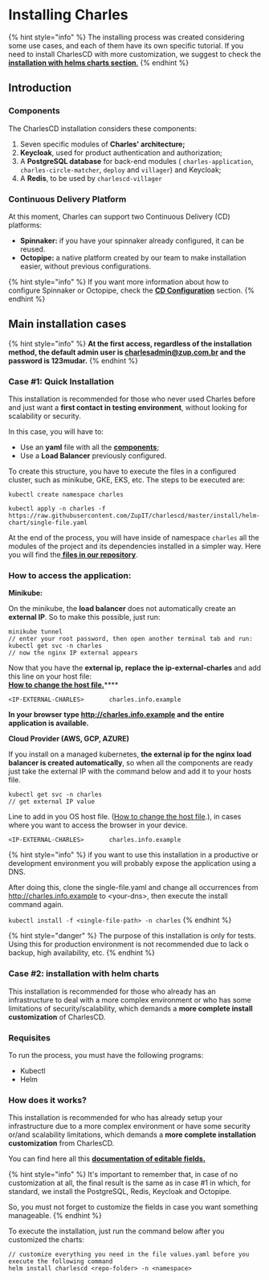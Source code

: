 # Installing Charles

{% hint style="info" %}
The installing process was created considering some use cases, and each of them have its own specific tutorial. If you need to install CharlesCD with more customization, we suggest to check the[ **installation with helms charts section**.](https://docs.charlescd.io/get-started/installing-charles#case-2-installation-with-helm-charts)
{% endhint %}

## Introduction

### Components

The CharlesCD installation considers these components:

1. Seven specific modules of **Charles' architecture;** 
2. **Keycloak**, used for product authentication and authorization;
3. A **PostgreSQL database** for back-end modules \( `charles-application`, `charles-circle-matcher`, `deploy` and `villager`\) and Keycloak;
4. A **Redis**, to be used by `charlescd-villager`

### Continuous Delivery Platform

At this moment, Charles can support two Continuous Delivery \(CD\) platforms:

* **Spinnaker:** if you have your spinnaker already configured, it can be reused.
* **Octopipe:** a native platform created by our team to make installation easier, without previous configurations. 

{% hint style="info" %}
If you want more information about how to configure Spinnaker or Octopipe, check the [**CD Configuration**](https://docs.charlescd.io/reference/cd-configuration) section.
{% endhint %}

## Main installation cases

{% hint style="info" %}
**At the first access, regardless of the installation method, the default admin user is charlesadmin@zup.com.br and the password is 123mudar.**
{% endhint %}

### Case \#1: Quick Installation

This installation is recommended for those who never used Charles before and just want a **first contact in testing environment**, without looking for scalability or security.

In this case, you will have to:

* Use an **yaml** file with all the [**components**](https://docs.charlescd.io/get-started/installing-charles#components);
* Use a **Load Balancer** previously configured.

To create this structure, you have to execute the files in a configured cluster, such as minikube, GKE, EKS, etc. The steps to be executed are:

```text
kubectl create namespace charles

kubectl apply -n charles -f https://raw.githubusercontent.com/ZupIT/charlescd/master/install/helm-chart/single-file.yaml
```

At the end of the process, you will have inside of namespace `charles` all the modules of the project and its dependencies installed in a simpler way. Here you will find the[ **files in our repository**](https://raw.githubusercontent.com/ZupIT/charlescd/master/install/helm-chart/single-file.yaml).   
  


### **How to access the application:**

**Minikube:**

On the minikube, the **load balancer** does not automatically create an **external IP**. So to make this possible, just run:

```text
minikube tunnel
// enter your root password, then open another terminal tab and run:
kubectl get svc -n charles
// now the nginx IP external appears
```

Now that you have the **external ip,** **replace the ip-external-charles** and add this line on your host file:  
[**How to change the host file.**](https://www.howtogeek.com/howto/27350/beginner-geek-how-to-edit-your-hosts-file/)\*\*\*\*

```text
<IP-EXTERNAL-CHARLES>       charles.info.example
```

**In your browser type http://charles.info.example and the entire application is available.**

**Cloud Provider \(AWS, GCP, AZURE\)**

If you install on a managed kubernetes, **the external ip for the nginx load balancer is created automatically**, so when all the components are ready just take the external IP with the command below and add it to your hosts file.

```text
kubectl get svc -n charles
// get external IP value
```

Line to add in you OS host file. \([How to change the host file](https://www.howtogeek.com/howto/27350/beginner-geek-how-to-edit-your-hosts-file/).\), in cases where you want to access the browser in your device. 

```text
<IP-EXTERNAL-CHARLES>       charles.info.example
```

{% hint style="info" %}
if you want to use this installation in a productive or development environment you will probably expose the application using a DNS.

After doing this, clone the single-file.yaml and change all occurrences from http://charles.info.example to &lt;your-dns&gt;, then execute the install command again.

 `kubectl install -f <single-file-path> -n charles`
{% endhint %}

{% hint style="danger" %}
The purpose of this installation is only for tests. Using this for production environment is not recommended due to lack o backup, high availability, etc.
{% endhint %}

### Case \#2: installation with helm charts

This installation is recommended for those who already has an infrastructure to deal with a more complex environment or who has some limitations of security/scalability, which demands a **more complete install customization** of CharlesCD.  

### Requisites 

To run the process, you must have the following programs:

* Kubectl
* Helm 

### How does it works?

This installation is recommended for who has already setup your infrastructure due to a more complex environment or have some security or/and scalability limitations, which demands a **more complete installation customization** from CharlesCD.

You can find here all this [**documentation of editable fields.**](https://github.com/ZupIT/charlescd/blob/master/install/helm-chart/) 

{% hint style="info" %}
It's important to remember that, in case of no customization at all, the final result is the same as in case \#1 in which, for standard, we install the PostgreSQL, Redis, Keycloak and Octopipe. 

So, you must not forget to customize the fields in case you want something manageable. 
{% endhint %}

To execute the installation, just run the command below after you customized the charts: 

```text
// customize everything you need in the file values.yaml before you execute the following command
helm install charlescd <repo-folder> -n <namespace>
```



